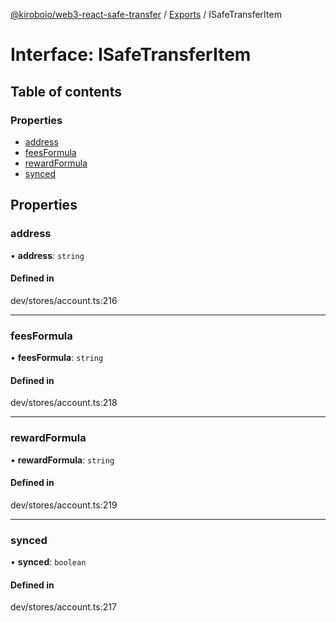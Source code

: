 [@kiroboio/web3-react-safe-transfer](../README.md) / [Exports](../modules.md) / ISafeTransferItem

# Interface: ISafeTransferItem

## Table of contents

### Properties

- [address](ISafeTransferItem.md#address)
- [feesFormula](ISafeTransferItem.md#feesformula)
- [rewardFormula](ISafeTransferItem.md#rewardformula)
- [synced](ISafeTransferItem.md#synced)

## Properties

### address

• **address**: `string`

#### Defined in

dev/stores/account.ts:216

___

### feesFormula

• **feesFormula**: `string`

#### Defined in

dev/stores/account.ts:218

___

### rewardFormula

• **rewardFormula**: `string`

#### Defined in

dev/stores/account.ts:219

___

### synced

• **synced**: `boolean`

#### Defined in

dev/stores/account.ts:217
